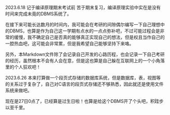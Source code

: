 2023.6.18    记于编译原理期末考试前
苦于期末复习，编译原理实验中实在是没有时间来完成未竟的DBMS系统了。

在接下来可能长达数月的时间内，我可能会在考研的间隙偶尔编写一下自己理想中的DBMS，也算是作为自己这一学期有点水的一点点弥补吧，不过可能过程会是非常的缓慢，我不确定自己是否真的能够真正实现自己的想法，但是权且当作自己的一腔热血吧，这可能会非常累，但是我希望自己能够坚持下来咯。

另外，本Markdown文件除了会记录自己开发的心路历程，也会记录一下自己考研的经历，虽然根本不会有人会在意，但是这也算是自己躲在互联网上的一个小角落里的个人狂欢吧！



2023.6.26
本来打算做一个段页式存储的数据库系统，但是数据库，表，视图等的关系过于复杂了，自己对C语言的段页式存储还不够熟悉，因此就还是使用文件系统来做吧。

现在是27日0点了，已经算是过生日啦！也算是给这个DBMS开了个头吧，积跬步以至千里。
